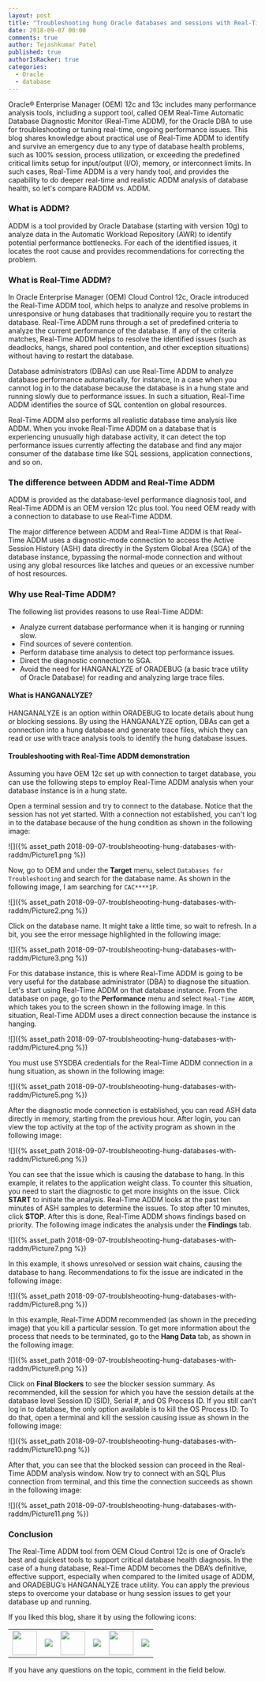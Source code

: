 ```yaml
---
layout: post
title: "Troubleshooting hung Oracle databases and sessions with Real-Time ADDM"
date: 2018-09-07 00:00
comments: true
author: Tejashkumar Patel
published: true
authorIsRacker: true
categories:
  - Oracle
  - database
---
```


Oracle&reg; Enterprise Manager (OEM) 12c and 13c includes many performance
analysis tools, including a support tool, called OEM Real-Time Automatic Database
Diagnostic Monitor (Real-Time ADDM), for the Oracle DBA to use for
troubleshooting or tuning real-time, ongoing performance issues. This blog shares
knowledge about practical use of Real-Time ADDM to identify and
survive an emergency due to any type of database health problems, such as 100%
session, process utilization, or exceeding the predefined critical limits setup
for input/output (I/O), memory, or interconnect limits. In such cases, Real-Time
ADDM is a very handy tool, and provides the capability to do deeper real-time and
realistic ADDM analysis of database health, so let's compare RADDM vs. ADDM.

<!-- more -->

### What is ADDM?

ADDM is a tool provided by Oracle Database (starting with version 10g) to
analyze data in the Automatic Workload Repository (AWR) to identify potential
performance bottlenecks. For each of the identified issues, it locates the root
cause and provides recommendations for correcting the problem.

### What is Real-Time ADDM?

In Oracle Enterprise Manager (OEM) Cloud Control 12c, Oracle introduced the
Real-Time ADDM tool, which helps to analyze and resolve problems in unresponsive
or hung databases that traditionally require you to restart the database.
Real-Time ADDM runs through a set of predefined criteria to analyze the current
performance of the database. If any of the criteria matches, Real-Time ADDM
helps to resolve the identified issues (such as deadlocks, hangs, shared pool
contention, and other exception situations) without having to restart the database.

Database administrators (DBAs) can use Real-Time ADDM to analyze database
performance automatically, for instance, in a case when you cannot log in to the
database because the database is in a hung state and running slowly due to
performance issues. In such a situation, Real-Time ADDM identifies the source
of SQL contention on global resources.

Real-Time ADDM also performs all realistic database time analysis like ADDM.
When you invoke Real-Time ADDM on a database that is experiencing unusually high
database activity, it can detect the top performance issues currently affecting
the database and find any major consumer of the database time like SQL sessions,
application connections, and so on.

### The difference between ADDM and Real-Time ADDM

ADDM is provided as the database-level performance diagnosis tool, and Real-Time
ADDM is an OEM version 12c plus tool. You need OEM ready with a connection to
database to use Real-Time ADDM.

The major difference between ADDM and Real-Time ADDM is that Real-Time ADDM uses
a diagnostic-mode connection to access the Active Session History (ASH) data
directly in the System Global Area (SGA) of the database instance, bypassing the
normal-mode connection and without using any global resources like latches and
queues or an excessive number of host resources.

### Why use Real-Time ADDM?

The following list provides reasons to use Real-Time ADDM:

-	Analyze current database performance when it is hanging or running slow.
-	Find sources of severe contention.
-	Perform database time analysis to detect top performance issues.
-	Direct the diagnostic connection to SGA.
-	Avoid the need for HANGANALYZE of ORADEBUG (a basic trace utility of Oracle
   Database) for reading and analyzing large trace files.

#### What is HANGANALYZE?

HANGANALYZE is an option within ORADEBUG to locate details about hung or blocking
sessions. By using the HANGANALYZE option, DBAs can get a connection into a hung
database and generate trace files, which they can read or use with trace analysis
tools to identify the hung database issues.

#### Troubleshooting with Real-Time ADDM demonstration

Assuming you have OEM 12c set up with connection to target database, you can use
the following steps to employ Real-Time ADDM analysis when your database instance
is in a hung state.

Open a terminal session and try to connect to the database. Notice that the session
has not yet started. With a connection not established, you can't log in to the
database because of the hung condition as shown in the following image:

![]({% asset_path 2018-09-07-troublsheooting-hung-databases-with-raddm/Picture1.png %})

Now, go to OEM and under the **Target** menu, select `Databases for Troubleshooting`
and search for the database name. As shown in the following image, I am searching
for `CAC****1P`.

![]({% asset_path 2018-09-07-troublsheooting-hung-databases-with-raddm/Picture2.png %})

Click on the database name. It might take a little time, so wait to refresh. In
a bit, you see the error message highlighted in the following image:

![]({% asset_path 2018-09-07-troublsheooting-hung-databases-with-raddm/Picture3.png %})

For this database instance, this is where Real-Time ADDM is going to be very
useful for the database administrator (DBA) to diagnose the situation. Let's
start using Real-Time ADDM on that database instance. From the database on page,
go to the **Performance** menu and select `Real-Time ADDM`, which takes you to the
screen shown in the following image. In this situation, Real-Time ADDM uses a
direct connection because the instance is hanging.

![]({% asset_path 2018-09-07-troublsheooting-hung-databases-with-raddm/Picture4.png %})

You must use SYSDBA credentials for the Real-Time ADDM connection in a hung
situation, as shown in the following image:

![]({% asset_path 2018-09-07-troublsheooting-hung-databases-with-raddm/Picture5.png %})


After the diagnostic mode connection is established, you can read ASH data directly
in memory, starting from the previous hour. After login, you can view the top
activity at the top of the activity program as shown in the following image:

![]({% asset_path 2018-09-07-troublsheooting-hung-databases-with-raddm/Picture6.png %})

You can see that the issue which is causing the database to hang. In this example,
it relates to the application weight class. To counter this situation, you need
to start the diagnostic to get more insights on the issue. Click **START** to
initiate the analysis. Real-Time ADDM looks at the past ten minutes of ASH
samples to determine the issues. To stop after 10 minutes, click **STOP**. After
this is done, Real-Time ADDM shows findings based on priority. The following
image indicates the analysis under the **Findings** tab.

![]({% asset_path 2018-09-07-troublsheooting-hung-databases-with-raddm/Picture7.png %})

In this example, it shows unresolved or session wait chains, causing the database
to hang. Recommendations to fix the issue are indicated in the following image:

![]({% asset_path 2018-09-07-troublsheooting-hung-databases-with-raddm/Picture8.png %})

In this example, Real-Time ADDM recommended (as shown in the preceding image)
that you kill a particular session. To get more information about the process
that needs to be terminated, go to the **Hang Data** tab, as shown in the
following image:

![]({% asset_path 2018-09-07-troublsheooting-hung-databases-with-raddm/Picture9.png %})

Click on **Final Blockers** to see the blocker session summary. As recommended,
kill the session for which you have the session details at the database level
Session ID (SID), Serial #, and OS Process ID. If you still can't log in
to database, the only option available is to kill the OS Process ID. To do that,
open a terminal and kill the session causing issue as shown in the following
image:

![]({% asset_path 2018-09-07-troublsheooting-hung-databases-with-raddm/Picture10.png %})

After that, you can see that the blocked session can proceed in the Real-Time ADDM
analysis window. Now try to connect with an SQL Plus connection from terminal, and
this time the connection succeeds as shown in the following image:

![]({% asset_path 2018-09-07-troublsheooting-hung-databases-with-raddm/Picture11.png %})

### Conclusion

The Real-Time ADDM tool from OEM Cloud Control 12c is one of Oracle’s best
and quickest tools to support critical database health diagnosis. In the case
of a hung database, Real-Time ADDM becomes the DBA’s definitive, effective
support, especially when compared to the limited usage of ADDM, and ORADEBUG’s
HANGANALYZE trace utility. You can apply the previous steps to overcome your
database or hung session issues to get your database up and running.


<table>
  <tr>If you liked this blog, share it by using the following icons:</tr>
  <tr>
   <td>
       <img src="{% asset_path line-tile.png %}" width=50 >
    </td>
    <td>
      <a href="https://twitter.com/home?status=https%3A//developer.rackspace.com/blog/applications-monitoring-creating-a-smoother-financial-close/">
        <img src="{% asset_path shareT.png %}">
      </a>
    </td>
    <td>
       <img src="{% asset_path line-tile.png %}" width=50 >
    </td>
    <td>
      <a href="https://www.facebook.com/sharer/sharer.php?u=https%3A//developer.rackspace.com/blog/applications-monitoring-creating-a-smoother-financial-close/">
        <img src="{% asset_path shareFB.png %}">
      </a>
    </td>
    <td>
       <img src="{% asset_path line-tile.png %}" width=50 >
    </td>
    <td>
      <a href="https://www.linkedin.com/shareArticle?mini=true&url=https%3A//developer.rackspace.com/blog/applications-monitoring-creating-a-smoother-financial-close&summary=&source=">
        <img src="{% asset_path shareL.png %}">
      </a>
    </td>
  </tr>
</table>

If you have any questions on the topic, comment in the field below.

